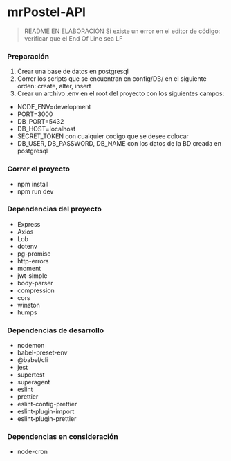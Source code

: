# mrPostel-API

> README EN ELABORACIÓN
> Si existe un error en el editor de código: verificar que el End Of Line sea LF

### Preparación

1. Crear una base de datos en postgresql
2. Correr los scripts que se encuentran en config/DB/ en el siguiente orden: create, alter, insert
3. Crear un archivo .env en el root del proyecto con los siguientes campos:

- NODE_ENV=development
- PORT=3000
- DB_PORT=5432
- DB_HOST=localhost
- SECRET_TOKEN con cualquier codigo que se desee colocar
- DB_USER, DB_PASSWORD, DB_NAME con los datos de la BD creada en postgresql

### Correr el proyecto

- npm install
- npm run dev

### Dependencias del proyecto

- Express
- Axios
- Lob
- dotenv
- pg-promise
- http-errors
- moment
- jwt-simple
- body-parser
- compression
- cors
- winston
- humps

### Dependencias de desarrollo

- nodemon
- babel-preset-env
- @babel/cli
- jest
- supertest
- superagent
- eslint
- prettier
- eslint-config-prettier
- eslint-plugin-import
- eslint-plugin-prettier

### Dependencias en consideración

- node-cron
